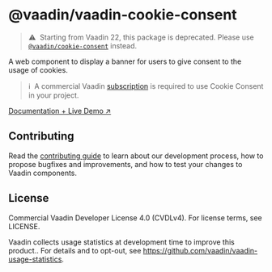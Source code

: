 # @vaadin/vaadin-cookie-consent

> ⚠️&nbsp; Starting from Vaadin 22, this package is deprecated.
> Please use [`@vaadin/cookie-consent`](https://www.npmjs.com/package/@vaadin/cookie-consent) instead.

A web component to display a banner for users to give consent to the usage of cookies.

> ℹ️&nbsp; A commercial Vaadin [subscription](https://vaadin.com/pricing) is required to use Cookie Consent in your
> project.

[Documentation + Live Demo ↗](https://vaadin.com/docs/latest/ds/components/cookie-consent)

## Contributing

Read the [contributing guide](https://vaadin.com/docs/latest/guide/contributing/overview) to learn about our development
process, how to propose bugfixes and improvements, and how to test your changes to Vaadin components.

## License

Commercial Vaadin Developer License 4.0 (CVDLv4). For license terms, see LICENSE.

Vaadin collects usage statistics at development time to improve this product..
For details and to opt-out, see https://github.com/vaadin/vaadin-usage-statistics.
